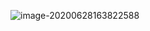 ![image-20200628163822588](C:\Users\Yu2019\AppData\Roaming\Typora\typora-user-images\image-20200628163822588.png)

